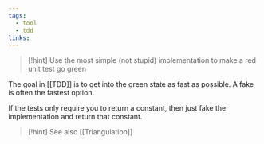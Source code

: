 ```yaml
---
tags:
  - tool
  - tdd
links:
---
```


> [!hint] Use the most simple (not stupid) implementation to make a red unit test go green

The goal in [[TDD]] is to get into the green state as fast as possible. A fake is often the fastest option.

If the tests only require you to return a constant, then just fake the implementation and return that constant.

> [!hint] See also [[Triangulation]]
